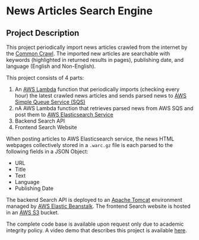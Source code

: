 # News Articles Search Engine

## Project Description
This project periodically import news articles crawled from the internet by the [Common Crawl](https://commoncrawl.org/the-data/). The imported new articles are searchable with keywords (highlighted in returned results in pages), publishing date, and language (English and Non-English).

This project consists of 4 parts:
1. An [AWS Lambda](https://aws.amazon.com/lambda/) function that periodically imports (checking every hour) the latest crawled news articles and sends parsed news to [AWS Simple Queue Service (SQS)](https://aws.amazon.com/sqs/)
2. nA AWS Lambda function that retrieves parsed news from AWS SQS and post them to [AWS Elasticsearch Service](https://aws.amazon.com/elasticsearch-service/)
3. Backend Search API
4. Frontend Search Website

When posting articles to AWS Elasticsearch service, the news HTML webpages collectively stored in a `.warc.gz` file is each parsed to the following fields in a JSON Object:
- URL
- Title
- Text
- Language
- Publishing Date

The backend Search API is deployed to an [Apache Tomcat](https://en.wikipedia.org/wiki/Apache_Tomcat) environment managed by [AWS Elastic Beanstalk](https://aws.amazon.com/elasticbeanstalk/). The frontend Search website is hosted in an [AWS S3](https://aws.amazon.com/s3/) bucket.

The complete code base is available upon request only due to academic integrity policy. A video demo that describes this project is available [here](https://youtu.be/HTkAXr3fQCE).
